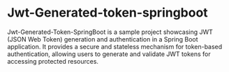 # Jwt-Generated-token-springboot
Jwt-Generated-Token-SpringBoot is a sample project showcasing JWT (JSON Web Token) generation and authentication in a Spring Boot application. It provides a secure and stateless mechanism for token-based authentication, allowing users to generate and validate JWT tokens for accessing protected resources.
